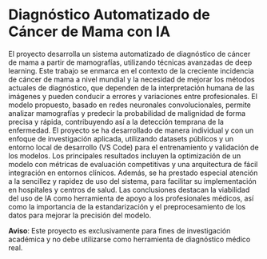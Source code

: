 # Diagnóstico Automatizado de Cáncer de Mama con IA

El proyecto desarrolla un sistema automatizado de diagnóstico de cáncer de mama a partir de mamografías, utilizando técnicas avanzadas de deep learning. Este trabajo se enmarca en el contexto de la creciente incidencia de cáncer de mama a nivel mundial y la necesidad de mejorar los métodos actuales de diagnóstico, que dependen de la interpretación humana de las imágenes y pueden conducir a errores y variaciones entre profesionales. El modelo propuesto, basado en redes neuronales convolucionales, permite analizar mamografías y predecir la probabilidad de malignidad de forma precisa y rápida, contribuyendo así a la detección temprana de la enfermedad. El proyecto se ha desarrollado de manera individual y con un enfoque de investigación aplicada, utilizando datasets públicos y un entorno local de desarrollo (VS Code) para el entrenamiento y validación de los modelos. Los principales resultados incluyen la optimización de un modelo con métricas de evaluación competitivas y una arquitectura de fácil integración en entornos clínicos. Además, se ha prestado especial atención a la sencillez y rapidez de uso del sistema, para facilitar su implementación en hospitales y centros de salud. Las conclusiones destacan la viabilidad del uso de IA como herramienta de apoyo a los profesionales médicos, así como la importancia de la estandarización y el preprocesamiento de los datos para mejorar la precisión del modelo.

**Aviso**: Este proyecto es exclusivamente para fines de investigación académica y no debe utilizarse como herramienta de diagnóstico médico real.